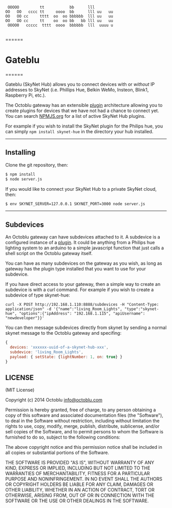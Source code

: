 ```

 OOOOO         tt           bb      lll         
OO   OO   cccc tt     oooo  bb      lll uu   uu 
OO   OO cc     tttt  oo  oo bbbbbb  lll uu   uu 
OO   OO cc     tt    oo  oo bb   bb lll uu   uu 
 OOOO0   ccccc  tttt  oooo  bbbbbb  lll  uuuu u 
                                                
```
======

# Gateblu

======

Gateblu (SkyNet Hub) allows you to connect devices with or *without* IP addresses to SkyNet (i.e. Phillips Hue, Belkin WeMo, Insteon, Blink1, Raspberry Pi, etc.).

The Octoblu gateway has an extensible [plugin](./plugins.md) architecture allowing you to create plugins for devices that we have not had a chance to connect yet.  You can search [NPMJS.org](https://www.npmjs.org/search?q=skynet-plugin) for a list of active SkyNet Hub plugins.

For example if you wish to install the SkyNet plugin for the Philips hue, you can simply `npm install skynet-hue` in the directory your hub installed.

--------------------


## Installing

Clone the git repository, then:

```bash
$ npm install
$ node server.js
```

If you would like to connect your SkyNet Hub to a private SkyNet cloud, then:

```bash
$ env SKYNET_SERVER=127.0.0.1 SKYNET_PORT=3000 node server.js
```

--------------------


## Subdevices

An Octoblu gateway can have subdevices attached to it.  A subdevice is a configured instance of a [plugin](./plugins.md).  It could be anything from a Philips hue lighting system to an arduino to a simple javascript function that just calls a shell script on the Octoblu gateway itself.  

You can have as many subdevices on the gateway as you wish, as long as gateway has the plugin type installed that you want to use for your subdevice.


If you have direct access to your gateway, then a simple way to create an subdevice is with a curl command.  For example if you wish to create a subdevice of type skynet-hue:

```
curl -X POST http://192.168.1.110:8888/subdevices -H "Content-Type: application/json" -d '{"name":"living_Room_Lights", "type":"skynet-hue", "options":{"ipAddress": "192.168.1.115", "apiUsername": "newdeveloper"}}'
```

You can then message subdevices directly from skynet by sending a normal skynet message to the Octoblu gateway and specifing:

```javascript
{
  devices: 'xxxxxx-uuid-of-a-skynet-hub-xxx',
  subdevice: 'living_Room_Lights',
  payload: { setState: {lightNumber: 1, on: true} }
}
```


LICENSE
-------

(MIT License)

Copyright (c) 2014 Octoblu <info@octoblu.com>

Permission is hereby granted, free of charge, to any person obtaining
a copy of this software and associated documentation files (the
"Software"), to deal in the Software without restriction, including
without limitation the rights to use, copy, modify, merge, publish,
distribute, sublicense, and/or sell copies of the Software, and to
permit persons to whom the Software is furnished to do so, subject to
the following conditions:

The above copyright notice and this permission notice shall be
included in all copies or substantial portions of the Software.

THE SOFTWARE IS PROVIDED "AS IS", WITHOUT WARRANTY OF ANY KIND,
EXPRESS OR IMPLIED, INCLUDING BUT NOT LIMITED TO THE WARRANTIES OF
MERCHANTABILITY, FITNESS FOR A PARTICULAR PURPOSE AND
NONINFRINGEMENT. IN NO EVENT SHALL THE AUTHORS OR COPYRIGHT HOLDERS BE
LIABLE FOR ANY CLAIM, DAMAGES OR OTHER LIABILITY, WHETHER IN AN ACTION
OF CONTRACT, TORT OR OTHERWISE, ARISING FROM, OUT OF OR IN CONNECTION
WITH THE SOFTWARE OR THE USE OR OTHER DEALINGS IN THE SOFTWARE.
